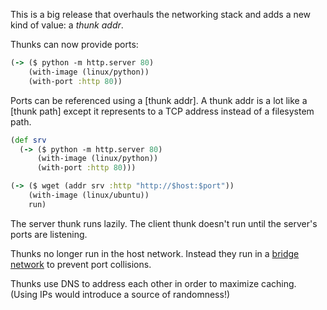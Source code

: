 This is a big release that overhauls the networking stack and adds a new kind
of value: a *thunk addr*.

Thunks can now provide ports:

```clojure
(-> ($ python -m http.server 80)
    (with-image (linux/python))
    (with-port :http 80))
```

Ports can be referenced using a [thunk addr]. A thunk addr is a lot like a
[thunk path] except it represents to a TCP address instead of a filesystem
path.


```clojure
(def srv
  (-> ($ python -m http.server 80)
      (with-image (linux/python))
      (with-port :http 80)))

(-> ($ wget (addr srv :http "http://$host:$port"))
    (with-image (linux/ubuntu))
    run)
```

The server thunk runs lazily. The client thunk doesn't run until the server's
ports are listening.

Thunks no longer run in the host network. Instead they run in a [bridge
network] to prevent port collisions.

Thunks use DNS to address each other in order to maximize caching. (Using IPs
would introduce a source of randomness!)

[bridge network]: https://www.cni.dev/plugins/current/main/bridge/

